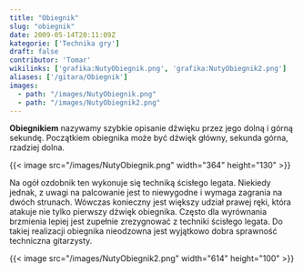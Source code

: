 ```yaml
---
title: "Obiegnik"
slug: "obiegnik"
date: 2009-05-14T20:11:09Z
kategorie: ['Technika gry']
draft: false
contributor: 'Tomar'
wikilinks: ['grafika:NutyObiegnik.png', 'grafika:NutyObiegnik2.png']
aliases: ['/gitara/Obiegnik']
images:
  - path: "/images/NutyObiegnik.png"
  - path: "/images/NutyObiegnik2.png"
---
```

**Obiegnikiem** nazywamy szybkie opisanie dźwięku przez jego dolną i
górną sekundę. Początkiem obiegnika może być dźwięk główny, sekunda
górna, rzadziej dolna.

{{< image src="/images/NutyObiegnik.png" width="364" height="130" >}}

Na ogół ozdobnik ten wykonuje się techniką ścisłego legata. Niekiedy
jednak, z uwagi na palcowanie jest to niewygodne i wymaga zagrania na
dwóch strunach. Wówczas konieczny jest większy udział prawej ręki,
która atakuje nie tylko pierwszy dźwięk obiegnika. Często dla
wyrównania brzmienia lepiej jest zupełnie zrezygnować z techniki
ścisłego legata. Do takiej realizacji obiegnika nieodzowna jest
wyjątkowo dobra sprawność techniczna gitarzysty.

{{< image src="/images/NutyObiegnik2.png" width="614" height="100" >}}

